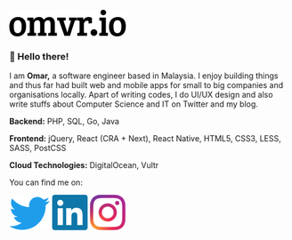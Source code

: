 

[![omvr](./logo.svg)](https://omvr.io)



### 👋 Hello there!

I am **Omar,** a software engineer based in Malaysia. I enjoy building things and thus far had built web and mobile apps for small to big companies and organisations locally. Apart of writing codes, I do UI/UX design and also write stuffs about Computer Science and IT on Twitter and my blog.



**Backend:** PHP, SQL, Go, Java

**Frontend:** jQuery, React (CRA + Next), React Native, HTML5, CSS3, LESS, SASS, PostCSS

**Cloud Technologies:** DigitalOcean, Vultr



You can find me on:

[![Twitter](./twitter.svg)](https://twitter.com/omarqe) [![LinkedIn](./linkedin.svg)](https://www.linkedin.com/in/omarqe) [![Instagram](./instagram.svg)](https://www.instagram.com/omarqe)